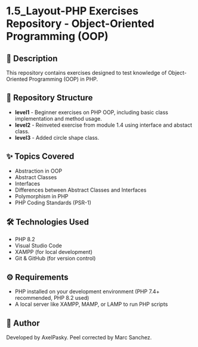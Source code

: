 # 1.5_Layout-PHP Exercises Repository - Object-Oriented Programming (OOP)

## 📌 Description
This repository contains exercises designed to test knowledge of Object-Oriented Programming (OOP) in PHP.

## 📂 Repository Structure
- **level1** - Beginner exercises on PHP OOP, including basic class implementation and method usage.
- **level2** - Reinveted exercise from module 1.4 using interface and abstact class.
- **level3** - Added circle shape class.

## ✨ Topics Covered
- Abstraction in OOP
- Abstract Classes
- Interfaces
- Differences between Abstract Classes and Interfaces
- Polymorphism in PHP
- PHP Coding Standards (PSR-1)

## 🛠️ Technologies Used
- PHP 8.2
- Visual Studio Code
- XAMPP (for local development)
- Git & GitHub (for version control)

## ⚙️ Requirements
- PHP installed on your development environment (PHP 7.4+ recommended, PHP 8.2 used)
- A local server like XAMPP, MAMP, or LAMP to run PHP scripts

## 👤 Author
Developed by AxelPasky. Peel corrected by Marc Sanchez.

